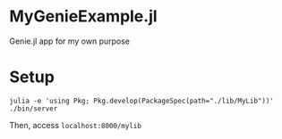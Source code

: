 # MyGenieExample.jl

Genie.jl app for my own purpose



# Setup

```console
julia -e 'using Pkg; Pkg.develop(PackageSpec(path="./lib/MyLib"))'
./bin/server
```

Then, access `localhost:8000/mylib`

